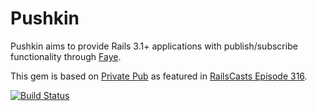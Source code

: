 # Pushkin

Pushkin aims to provide Rails 3.1+ applications with publish/subscribe functionality through [Faye](http://faye.jcoglan.com/).

This gem is based on [Private Pub](https://github.com/ryanb/private_pub) as featured in [RailsCasts Episode 316](http://railscasts.com/episodes/316-private-pub).

[![Build Status](https://secure.travis-ci.org/rossta/pushkin.png)](http://travis-ci.org/rossta/pushkin)


